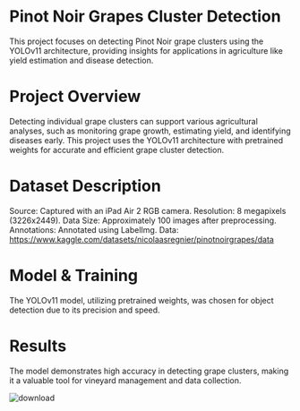 # Pinot Noir Grapes Cluster Detection
This project focuses on detecting Pinot Noir grape clusters using the YOLOv11 architecture, providing insights for applications in agriculture like yield estimation and disease detection.

# Project Overview
Detecting individual grape clusters can support various agricultural analyses, such as monitoring grape growth, estimating yield, and identifying diseases early. This project uses the YOLOv11 architecture with pretrained weights for accurate and efficient grape cluster detection.

# Dataset Description
Source: Captured with an iPad Air 2 RGB camera.
Resolution: 8 megapixels (3226x2449).
Data Size: Approximately 100 images after preprocessing.
Annotations: Annotated using LabelImg.
Data: https://www.kaggle.com/datasets/nicolaasregnier/pinotnoirgrapes/data

# Model & Training
The YOLOv11 model, utilizing pretrained weights, was chosen for object detection due to its precision and speed.

# Results
The model demonstrates high accuracy in detecting grape clusters, making it a valuable tool for vineyard management and data collection.

![download](https://github.com/user-attachments/assets/6d7cae91-8feb-4d92-a06c-f57d12d3627f)
